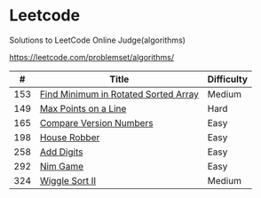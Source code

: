 # Leetcode

Solutions to LeetCode Online Judge(algorithms)

https://leetcode.com/problemset/algorithms/

|#|Title|Difficulty|
|---|-----|----------|
|153|[Find Minimum in Rotated Sorted Array](./src/idv/hank/leetcode/FindMinimumInRotatedSortedArray.java)|Medium|
|149|[Max Points on a Line](./src/idv/hank/leetcode/MaxPointsOnALine.java)|Hard|
|165|[Compare Version Numbers](./src/idv/hank/leetcode/CompareVersionNumbers.java)|Easy|
|198|[House Robber](./src/idv/hank/leetcode/HouseRobber.java)|Easy|
|258|[Add Digits](./src/idv/hank/leetcode/AddDigits.java)|Easy|
|292|[Nim Game](./src/idv/hank/leetcode/NimGame.java)|Easy|
|324|[Wiggle Sort II](./src/idv/hank/leetcode/WiggleSortII.java)|Medium|

